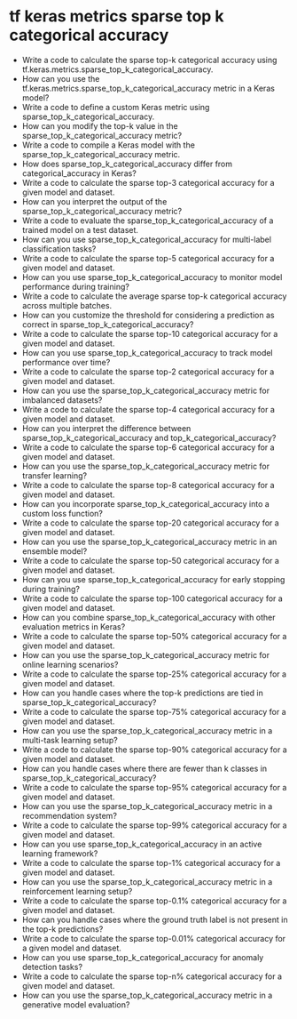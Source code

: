 # tf keras metrics sparse top k categorical accuracy

- Write a code to calculate the sparse top-k categorical accuracy using tf.keras.metrics.sparse_top_k_categorical_accuracy.
- How can you use the tf.keras.metrics.sparse_top_k_categorical_accuracy metric in a Keras model?
- Write a code to define a custom Keras metric using sparse_top_k_categorical_accuracy.
- How can you modify the top-k value in the sparse_top_k_categorical_accuracy metric?
- Write a code to compile a Keras model with the sparse_top_k_categorical_accuracy metric.
- How does sparse_top_k_categorical_accuracy differ from categorical_accuracy in Keras?
- Write a code to calculate the sparse top-3 categorical accuracy for a given model and dataset.
- How can you interpret the output of the sparse_top_k_categorical_accuracy metric?
- Write a code to evaluate the sparse_top_k_categorical_accuracy of a trained model on a test dataset.
- How can you use sparse_top_k_categorical_accuracy for multi-label classification tasks?
- Write a code to calculate the sparse top-5 categorical accuracy for a given model and dataset.
- How can you use sparse_top_k_categorical_accuracy to monitor model performance during training?
- Write a code to calculate the average sparse top-k categorical accuracy across multiple batches.
- How can you customize the threshold for considering a prediction as correct in sparse_top_k_categorical_accuracy?
- Write a code to calculate the sparse top-10 categorical accuracy for a given model and dataset.
- How can you use sparse_top_k_categorical_accuracy to track model performance over time?
- Write a code to calculate the sparse top-2 categorical accuracy for a given model and dataset.
- How can you use the sparse_top_k_categorical_accuracy metric for imbalanced datasets?
- Write a code to calculate the sparse top-4 categorical accuracy for a given model and dataset.
- How can you interpret the difference between sparse_top_k_categorical_accuracy and top_k_categorical_accuracy?
- Write a code to calculate the sparse top-6 categorical accuracy for a given model and dataset.
- How can you use the sparse_top_k_categorical_accuracy metric for transfer learning?
- Write a code to calculate the sparse top-8 categorical accuracy for a given model and dataset.
- How can you incorporate sparse_top_k_categorical_accuracy into a custom loss function?
- Write a code to calculate the sparse top-20 categorical accuracy for a given model and dataset.
- How can you use the sparse_top_k_categorical_accuracy metric in an ensemble model?
- Write a code to calculate the sparse top-50 categorical accuracy for a given model and dataset.
- How can you use sparse_top_k_categorical_accuracy for early stopping during training?
- Write a code to calculate the sparse top-100 categorical accuracy for a given model and dataset.
- How can you combine sparse_top_k_categorical_accuracy with other evaluation metrics in Keras?
- Write a code to calculate the sparse top-50% categorical accuracy for a given model and dataset.
- How can you use the sparse_top_k_categorical_accuracy metric for online learning scenarios?
- Write a code to calculate the sparse top-25% categorical accuracy for a given model and dataset.
- How can you handle cases where the top-k predictions are tied in sparse_top_k_categorical_accuracy?
- Write a code to calculate the sparse top-75% categorical accuracy for a given model and dataset.
- How can you use the sparse_top_k_categorical_accuracy metric in a multi-task learning setup?
- Write a code to calculate the sparse top-90% categorical accuracy for a given model and dataset.
- How can you handle cases where there are fewer than k classes in sparse_top_k_categorical_accuracy?
- Write a code to calculate the sparse top-95% categorical accuracy for a given model and dataset.
- How can you use the sparse_top_k_categorical_accuracy metric in a recommendation system?
- Write a code to calculate the sparse top-99% categorical accuracy for a given model and dataset.
- How can you use sparse_top_k_categorical_accuracy in an active learning framework?
- Write a code to calculate the sparse top-1% categorical accuracy for a given model and dataset.
- How can you use the sparse_top_k_categorical_accuracy metric in a reinforcement learning setup?
- Write a code to calculate the sparse top-0.1% categorical accuracy for a given model and dataset.
- How can you handle cases where the ground truth label is not present in the top-k predictions?
- Write a code to calculate the sparse top-0.01% categorical accuracy for a given model and dataset.
- How can you use sparse_top_k_categorical_accuracy for anomaly detection tasks?
- Write a code to calculate the sparse top-n% categorical accuracy for a given model and dataset.
- How can you use the sparse_top_k_categorical_accuracy metric in a generative model evaluation?